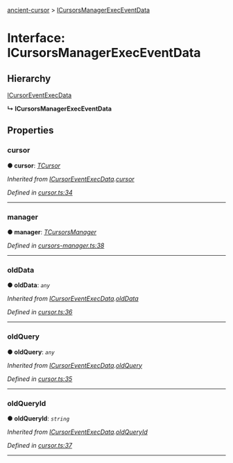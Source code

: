 [ancient-cursor](../README.md) > [ICursorsManagerExecEventData](../interfaces/icursorsmanagerexeceventdata.md)



# Interface: ICursorsManagerExecEventData

## Hierarchy


 [ICursorEventExecData](icursoreventexecdata.md)

**↳ ICursorsManagerExecEventData**








## Properties
<a id="cursor"></a>

###  cursor

**●  cursor**:  *[TCursor](../#tcursor)* 

*Inherited from [ICursorEventExecData](icursoreventexecdata.md).[cursor](icursoreventexecdata.md#cursor)*

*Defined in [cursor.ts:34](https://github.com/AncientSouls/Cursor/blob/72c569d/src/lib/cursor.ts#L34)*





___

<a id="manager"></a>

###  manager

**●  manager**:  *[TCursorsManager](../#tcursorsmanager)* 

*Defined in [cursors-manager.ts:38](https://github.com/AncientSouls/Cursor/blob/72c569d/src/lib/cursors-manager.ts#L38)*





___

<a id="olddata"></a>

###  oldData

**●  oldData**:  *`any`* 

*Inherited from [ICursorEventExecData](icursoreventexecdata.md).[oldData](icursoreventexecdata.md#olddata)*

*Defined in [cursor.ts:36](https://github.com/AncientSouls/Cursor/blob/72c569d/src/lib/cursor.ts#L36)*





___

<a id="oldquery"></a>

###  oldQuery

**●  oldQuery**:  *`any`* 

*Inherited from [ICursorEventExecData](icursoreventexecdata.md).[oldQuery](icursoreventexecdata.md#oldquery)*

*Defined in [cursor.ts:35](https://github.com/AncientSouls/Cursor/blob/72c569d/src/lib/cursor.ts#L35)*





___

<a id="oldqueryid"></a>

###  oldQueryId

**●  oldQueryId**:  *`string`* 

*Inherited from [ICursorEventExecData](icursoreventexecdata.md).[oldQueryId](icursoreventexecdata.md#oldqueryid)*

*Defined in [cursor.ts:37](https://github.com/AncientSouls/Cursor/blob/72c569d/src/lib/cursor.ts#L37)*





___


